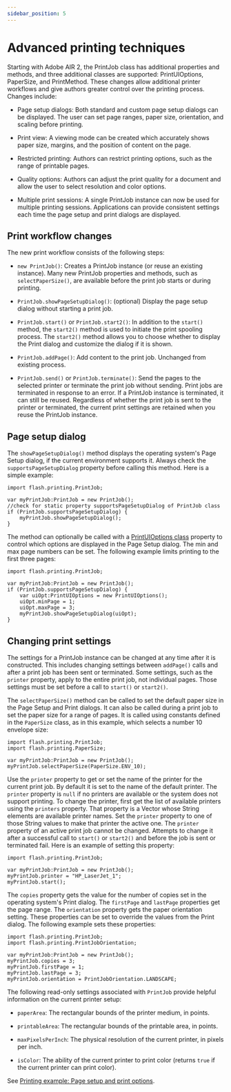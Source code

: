 ```yaml
---
sidebar_position: 5
---
```


# Advanced printing techniques

Starting with Adobe AIR 2, the PrintJob class has additional properties and
methods, and three additional classes are supported: PrintUIOptions, PaperSize,
and PrintMethod. These changes allow additional printer workflows and give
authors greater control over the printing process. Changes include:

- Page setup dialogs: Both standard and custom page setup dialogs can be
  displayed. The user can set page ranges, paper size, orientation, and scaling
  before printing.

- Print view: A viewing mode can be created which accurately shows paper size,
  margins, and the position of content on the page.

- Restricted printing: Authors can restrict printing options, such as the range
  of printable pages.

- Quality options: Authors can adjust the print quality for a document and allow
  the user to select resolution and color options.

- Multiple print sessions: A single PrintJob instance can now be used for
  multiple printing sessions. Applications can provide consistent settings each
  time the page setup and print dialogs are displayed.

## Print workflow changes

The new print workflow consists of the following steps:

- `new PrintJob()`: Creates a PrintJob instance (or reuse an existing instance).
  Many new PrintJob properties and methods, such as `selectPaperSize()`, are
  available before the print job starts or during printing.

- `PrintJob.showPageSetupDialog()`: (optional) Display the page setup dialog
  without starting a print job.

- `PrintJob.start()` or `PrintJob.start2()`: In addition to the `start()`
  method, the `start2()` method is used to initiate the print spooling process.
  The `start2()` method allows you to choose whether to display the Print dialog
  and customize the dialog if it is shown.

- `PrintJob.addPage()`: Add content to the print job. Unchanged from existing
  process.

- `PrintJob.send()` or `PrintJob.terminate()`: Send the pages to the selected
  printer or terminate the print job without sending. Print jobs are terminated
  in response to an error. If a PrintJob instance is terminated, it can still be
  reused. Regardless of whether the print job is sent to the printer or
  terminated, the current print settings are retained when you reuse the
  PrintJob instance.

## Page setup dialog

The `showPageSetupDialog()` method displays the operating system's Page Setup
dialog, if the current environment supports it. Always check the
`supportsPageSetupDialog` property before calling this method. Here is a simple
example:

    import flash.printing.PrintJob;

    var myPrintJob:PrintJob = new PrintJob();
    //check for static property supportsPageSetupDialog of PrintJob class
    if (PrintJob.supportsPageSetupDialog) {
    	myPrintJob.showPageSetupDialog();
    }

The method can optionally be called with a
[](https://airsdk.dev/reference/actionscript/3.0/flash/printing/PrintUIOptions.html)
[PrintUIOptions class](https://airsdk.dev/reference/actionscript/3.0/flash/printing/PrintUIOptions.html)
property to control which options are displayed in the Page Setup dialog. The
min and max page numbers can be set. The following example limits printing to
the first three pages:

    import flash.printing.PrintJob;

    var myPrintJob:PrintJob = new PrintJob();
    if (PrintJob.supportsPageSetupDialog) {
    	var uiOpt:PrintUIOptions = new PrintUIOptions();
    	uiOpt.minPage = 1;
    	uiOpt.maxPage = 3;
    	myPrintJob.showPageSetupDialog(uiOpt);
    }

## Changing print settings

The settings for a PrintJob instance can be changed at any time after it is
constructed. This includes changing settings between `addPage()` calls and after
a print job has been sent or terminated. Some settings, such as the `printer`
property, apply to the entire print job, not individual pages. Those settings
must be set before a call to `start()` or `start2()`.

The `selectPaperSize()` method can be called to set the default paper size in
the Page Setup and Print dialogs. It can also be called during a print job to
set the paper size for a range of pages. It is called using constants defined in
the `PaperSize` class, as in this example, which selects a number 10 envelope
size:

    import flash.printing.PrintJob;
    import flash.printing.PaperSize;

    var myPrintJob:PrintJob = new PrintJob();
    myPrintJob.selectPaperSize(PaperSize.ENV_10);

Use the `printer` property to get or set the name of the printer for the current
print job. By default it is set to the name of the default printer. The
`printer` property is `null` if no printers are available or the system does not
support printing. To change the printer, first get the list of available
printers using the `printers` property. That property is a Vector whose String
elements are available printer names. Set the `printer` property to one of those
String values to make that printer the active one. The `printer` property of an
active print job cannot be changed. Attempts to change it after a successful
call to `start()` or `start2()` and before the job is sent or terminated fail.
Here is an example of setting this property:

    import flash.printing.PrintJob;

    var myPrintJob:PrintJob = new PrintJob();
    myPrintJob.printer = "HP_LaserJet_1";
    myPrintJob.start();

The `copies` property gets the value for the number of copies set in the
operating system's Print dialog. The `firstPage` and `lastPage` properties get
the page range. The `orientation` property gets the paper orientation setting.
These properties can be set to override the values from the Print dialog. The
following example sets these properties:

    import flash.printing.PrintJob;
    import flash.printing.PrintJobOrientation;

    var myPrintJob:PrintJob = new PrintJob();
    myPrintJob.copies = 3;
    myPrintJob.firstPage = 1;
    myPrintJob.lastPage = 3;
    myPrintJob.orientation = PrintJobOrientation.LANDSCAPE;

The following read-only settings associated with `PrintJob` provide helpful
information on the current printer setup:

- `paperArea`: The rectangular bounds of the printer medium, in points.

- `printableArea`: The rectangular bounds of the printable area, in points.

- `maxPixelsPerInch`: The physical resolution of the current printer, in pixels
  per inch.

- `isColor`: The ability of the current printer to print color (returns `true`
  if the current printer can print color).

See
[Printing example: Page setup and print options](./printing-example-page-setup-and-print-options.md).
